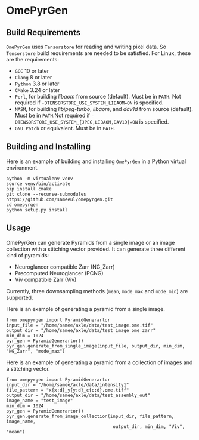 # OmePyrGen

## Build Requirements

`OmePyrGen` uses `Tensorstore` for reading and writing pixel data. So `Tensorstore` build requirements are needed to be satisfied. 
For Linux, these are the requirements:
- `GCC` 10 or later
- `Clang` 8 or later
- `Python` 3.8 or later
- `CMake` 3.24 or later
- `Perl`, for building *libaom* from source (default). Must be in `PATH`. Not required if `-DTENSORSTORE_USE_SYSTEM_LIBAOM=ON` is specified.
- `NASM`, for building *libjpeg-turbo*, *libaom*, and *dav1d* from source (default). Must be in `PATH`.Not required if `-DTENSORSTORE_USE_SYSTEM_{JPEG,LIBAOM,DAV1D}=ON` is specified.
- `GNU Patch` or equivalent. Must be in `PATH`.


## Building and Installing

Here is an example of building and installing `OmePyrGen` in a Python virtual environment.
```
python -m virtualenv venv
source venv/bin/activate
pip install cmake
git clone --recurse-submodules https://github.com/sameeul/omepyrgen.git 
cd omepyrgen
python setup.py install
```

## Usage

OmePyrGen can generate Pyramids from a single image or an image collection with a stitching vector provided. It can generate three different kind of pyramids:
- Neuroglancer compatible Zarr (NG_Zarr)
- Precomputed Neuroglancer (PCNG)
- Viv compatible Zarr (Viv)

Currently, three downsampling methods (`mean`, `mode_max` and `mode_min`) are supported.

Here is an example of generating a pyramid from a single image.
```
from omepyrgen import PyramidGenerartor
input_file = "/home/samee/axle/data/test_image.ome.tif"
output_dir = "/home/samee/axle/data/test_image_ome_zarr"
min_dim = 1024
pyr_gen = PyramidGenerartor()
pyr_gen.generate_from_single_image(input_file, output_dir, min_dim, "NG_Zarr", "mode_max")
```

Here is an example of generating a pyramid from a collection of images and a stitching vector.
```
from omepyrgen import PyramidGenerartor
input_dir = "/home/samee/axle/data/intensity1"
file_pattern = "x{x:d}_y{y:d}_c{c:d}.ome.tiff"
output_dir = "/home/samee/axle/data/test_assembly_out"
image_name = "test_image"
min_dim = 1024
pyr_gen = PyramidGenerartor()
pyr_gen.generate_from_image_collection(input_dir, file_pattern, image_name, 
                                        output_dir, min_dim, "Viv", "mean")
```
